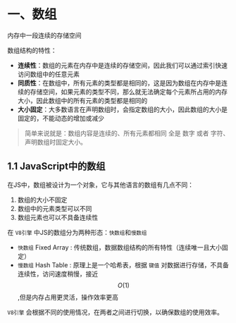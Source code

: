 # 一、数组

内存中一段连续的存储空间

数组结构的特性：

- **连续性**：数组的元素在内存中是连续的存储空间，因此我们可以通过索引快速访问数组中的任意元素
- **同质性**：在数组中，所有元素的类型都是相同的，这是因为数组在内存中是连续的存储空间，如果元素的类型不同，那么就无法确定每个元素所占用的内存大小，因此数组中的所有元素的类型都是相同的
- **大小固定**：大多数语言在声明数组时，会指定数组的大小，因此数组的大小是固定的，不能动态的增加或减少

> 简单来说就是：数组内容是连续的、所有元素都相同 全是 数字 或者 字符、声明数组时固定大小。

## 1.1 JavaScript中的数组

在JS中，数组被设计为一个对象，它与其他语言的数组有几点不同：

1. 数组的大小不固定
2. 数组中的元素类型可以不同
3. 数组元素也可以不具备连续性

在 `V8引擎` 中JS的数组分为两种形态：`快数组`和`慢数组`

- `快数组` Fixed Array : 传统数组，数据数组结构的所有特性（连续唯一且大小固定）
- `慢数组` Hash Table : 原理上是一个哈希表，根据 `键值` 对数据进行存储，不具备连续性，访问速度稍慢，接近$$O(1)$$,但是内存占用更灵活，操作效率更高

`V8引擎` 会根据不同的使用情况，在两者之间进行切换，以确保数组的使用效率。

